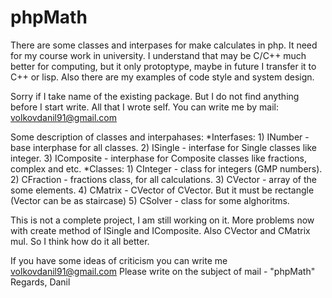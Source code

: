 phpMath
=======
There are some classes and interpases for make calculates in php. It need for my
course work in university. I understand that may be C/C++ much better for
computing, but it only protoptype, maybe in future I transfer it to C++ or lisp.
Also there are my examples of code style and system design.

Sorry if I take name of the existing package. But I do not find anything before
I start write. All that I wrote self. You can write me by mail:
volkovdanil91@gmail.com

Some description of classes and interpahases:
*Interfases:
    1) INumber - base interphase for all classes.
    2) ISingle - interfase for Single classes like integer.
    3) IComposite - interphase for Composite classes like fractions, complex and
    etc.
*Classes:
    1) CInteger - class for integers (GMP numbers).
    2) CFraction - fractions class, for all calculations.
    3) CVector - array of the some elements.
    4) CMatrix - CVector of CVector. But it must be rectangle (Vector can be as
staircase)
    5) CSolver - class for some alghoritms.

This is not a complete project, I am still working on it.
More problems now with create method of ISingle and IComposite. Also CVector and
CMatrix mul. So I think how do it all better.

If you have some ideas of criticism you can write me volkovdanil91@gmail.com
Please write on the subject of mail - "phpMath"
Regards,
Danil